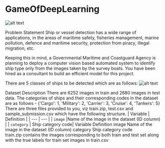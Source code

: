 # GameOfDeepLearning
![alt text](https://datahack.analyticsvidhya.com/media/__sized__/contest_cover/god_2-thumbnail-1200x1200-90.jpg)

Problem Statement
Ship or vessel detection has a wide range of applications, in the areas of maritime safety,  fisheries management, marine pollution, defence and maritime security, protection from piracy, illegal migration, etc.

Keeping this in mind, a Governmental Maritime and Coastguard Agency is planning to deploy a computer vision based automated system to identify ship type only from the images taken by the survey boats. You have been hired as a consultant to build an efficient model for this project.

There are 5 classes of ships to be detected which are as follows:
![alt text](https://s3-ap-south-1.amazonaws.com/av-blog-media/wp-content/uploads/2019/05/Screenshot-2019-05-23-at-2.54.19-PM.png)

Dataset Description
There are 6252 images in train and 2680 images in test data. The categories of ships and their corresponding codes in the dataset are as follows -
{'Cargo': 1, 
'Military': 2, 
'Carrier': 3, 
'Cruise': 4, 
'Tankers': 5}
There are three files provided to you, viz train.zip, test.csv and sample_submission.csv which have the following structure.
| Variable | Definition |
| --- | --- |
| `image` |Name of the image in the dataset (ID column) |
| `category` | Ship category code|
Variable	Definition
image	Name of the image in the dataset (ID column)
category	Ship category code  
train.zip contains the images corresponding to both train and test set along with the true labels for train set images in train.csv
 
